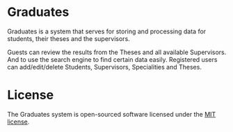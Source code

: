 # Graduates

Graduates is a system that serves for storing and processing data for students, their theses and the supervisors.

Guests can review the results from the Theses and all available Supervisors. And to use the search engine to find certain data easily.
Registered users can add/edit/delete Students, Supervisors, Specialities and Theses.

# License

The Graduates system is open-sourced software licensed under the [MIT license](http://opensource.org/licenses/MIT).